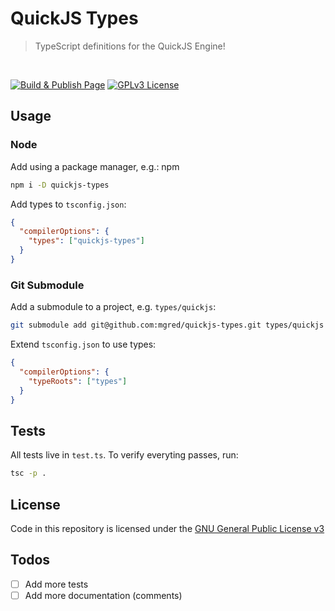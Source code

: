 # QuickJS Types

> TypeScript definitions for the QuickJS Engine!

&nbsp; <!-- Create some extra space -->

[![Build & Publish Page](https://github.com/mgred/quickjs-types/actions/workflows/build_page.yaml/badge.svg?branch=main)](https://github.com/mgred/quickjs-types/actions/workflows/build_page.yaml)
[![GPLv3 License](https://img.shields.io/badge/License-GPL%20v3-yellow.svg)](https://www.gnu.org/licenses/gpl-3.0.en.html)

## Usage

### Node

Add using a package manager, e.g.: npm

```bash
npm i -D quickjs-types
```

Add types to `tsconfig.json`:

```json
{
  "compilerOptions": {
    "types": ["quickjs-types"]
  }
}
```

### Git Submodule

Add a submodule to a project, e.g. `types/quickjs`:

```bash
git submodule add git@github.com:mgred/quickjs-types.git types/quickjs
```

Extend `tsconfig.json` to use types:

```json
{
  "compilerOptions": {
    "typeRoots": ["types"]
  }
}
```

## Tests

All tests live in `test.ts`.
To verify everyting passes, run:

```bash
tsc -p .
```

## License

Code in this repository is licensed under the [GNU General Public License v3](https://www.gnu.org/licenses/gpl-3.0.en.html)

## Todos

- [ ] Add more tests
- [ ] Add more documentation (comments)
